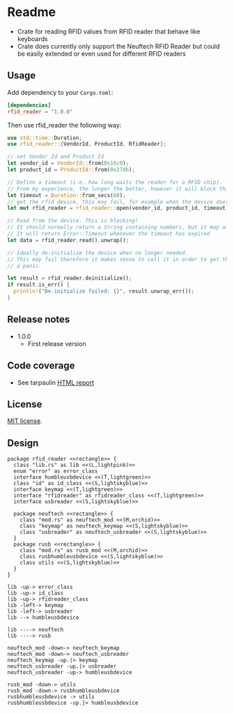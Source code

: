 # Readme

* Crate for reading RFID values from RFID reader that behave like keyboards
* Crate does currently only support the Neuftech RFID Reader but could be easily extended or even used for different RFID readers

## Usage

Add dependency to your `Cargo.toml`:

```toml
[dependencies]
rfid_reader = "1.0.0"
```

Then use rfid_reader the following way:

```rust
use std::time::Duration;
use rfid_reader::{VendorId, ProductId, RfidReader};

// set Vendor Id and Product Id
let vendor_id = VendorId::from(0x16c0);
let product_id = ProductId::from(0x27db);

// Define a timeout (i.e. how long waits the reader for a RFID chip).
// From my experience, the longer the better, however it will block this amount of time.
let timeout = Duration::from_secs(60);
// get the rfid device, this may fail, for example when the device does not exist
let mut rfid_reader = rfid_reader::open(vendor_id, product_id, timeout).unwrap();

// Read from the device. This is blocking!
// It should normally return a String containing numbers, but it may also fail.
// It will return Error::Timeout whenever the timeout has expired
let data = rfid_reader.read().unwrap();

// Ideally de-initialize the device when no longer needed.
// This may fail therefore it makes sense to call it in order to get the error instead of
// a panic.

let result = rfid_reader.deinitialize();
if result.is_err() {
  println!("De-initialize failed: {}", result.unwrap_err());
}
```

## Release notes

* 1.0.0
  * First release version

## Code coverage

* See tarpaulin [HTML report](../tarpaulin-report.html)

## License

[MIT license](LICENSE).

## Design

```plantuml
package rfid_reader <<rectangle>> {
  class "lib.rs" as lib <<(L,lightpink)>>
  enum "error" as error_class
  interface humbleusbdevice <<(T,lightgreen)>>
  class "id" as id_class <<(S,lightskyblue)>>
  interface keymap <<(T,lightgreen)>>
  interface "rfidreader" as rfidreader_class <<(T,lightgreen)>>
  interface usbreader <<(S,lightskyblue)>>
  
  package neuftech <<rectangle>> {
    class "mod.rs" as neuftech_mod <<(M,orchid)>>
    class "keymap" as neuftech_keymap <<(S,lightskyblue)>>
    class "usbreader" as neuftech_usbreader <<(S,lightskyblue)>>
  }
  package rusb <<rectangle>> {
    class "mod.rs" as rusb_mod <<(M,orchid)>>
    class rusbhumbleusbdevice <<(S,lightskyblue)>>
    class utils <<(S,lightskyblue)>>
  }
}

lib -up-> error_class
lib -up-> id_class
lib -up-> rfidreader_class
lib -left-> keymap
lib -left-> usbreader
lib --> humbleusbdevice

lib ----> neuftech
lib ----> rusb

neuftech_mod -down-> neuftech_keymap
neuftech_mod -down-> neuftech_usbreader
neuftech_keymap -up.|> keymap
neuftech_usbreader -up.|> usbreader
neuftech_usbreader -up-> humbleusbdevice

rusb_mod -down-> utils
rusb_mod -down-> rusbhumbleusbdevice
rusbhumbleusbdevice -> utils
rusbhumbleusbdevice -up.|> humbleusbdevice
```
